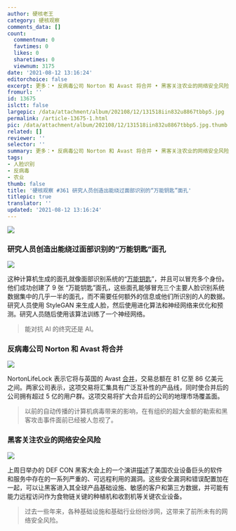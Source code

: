 ```yaml
---
author: 硬核老王
category: 硬核观察
comments_data: []
count:
  commentnum: 0
  favtimes: 0
  likes: 0
  sharetimes: 0
  viewnum: 3175
date: '2021-08-12 13:16:24'
editorchoice: false
excerpt: 更多：• 反病毒公司 Norton 和 Avast 将合并 • 黑客关注农业的网络安全风险
fromurl: ''
id: 13675
islctt: false
largepic: /data/attachment/album/202108/12/131518iin832u8867tbbp5.jpg
permalink: /article-13675-1.html
pic: /data/attachment/album/202108/12/131518iin832u8867tbbp5.jpg.thumb.jpg
related: []
reviewer: ''
selector: ''
summary: 更多：• 反病毒公司 Norton 和 Avast 将合并 • 黑客关注农业的网络安全风险
tags:
- 人脸识别
- 反病毒
- 农业
thumb: false
title: '硬核观察 #361 研究人员创造出能绕过面部识别的“万能钥匙”面孔'
titlepic: true
translator: ''
updated: '2021-08-12 13:16:24'
---
```


![](/data/attachment/album/202108/12/131518iin832u8867tbbp5.jpg)


### 研究人员创造出能绕过面部识别的“万能钥匙”面孔


![](/data/attachment/album/202108/12/131529j3ejwie3n2jpjpcp.jpg)


这种计算机生成的面孔就像面部识别系统的“[万能钥匙](https://www.vice.com/en/article/k78ygn/researchers-create-master-faces-to-bypass-facial-recognition)”，并且可以冒充多个身份。他们成功创建了 9 张 “万能钥匙”面孔，这些面孔能够冒充三个主要人脸识别系统数据集中的几乎一半的面孔，而不需要任何额外的信息或他们所识别的人的数据。研究人员使用 StyleGAN 来生成人脸，然后使用进化算法和神经网络来优化和预测。研究人员随后使用该算法训练了一个神经网络。



> 
> 能对抗 AI 的终究还是 AI。
> 
> 
> 


### 反病毒公司 Norton 和 Avast 将合并


![](/data/attachment/album/202108/12/131555w41zqc90vxnr54vx.jpg)


NortonLifeLock 表示它将与英国的 Avast [合并](https://www.zdnet.com/article/nortonlifelock-and-avast-plc-to-merge-in-8-billion-all-stock-transaction/)，交易总额在 81 亿至 86 亿美元之间。两家公司表示，这项交易将汇集具有广泛互补性的产品线，同时使合并后的公司拥有超过 5 亿的用户群。这项交易将扩大合并后的公司的地理市场覆盖面。



> 
> 以前的自动传播的计算机病毒带来的影响，在有组织的超大金额的勒索和黑客攻击事件面前已经被人忽视了。
> 
> 
> 


### 黑客关注农业的网络安全风险


![](/data/attachment/album/202108/12/131610apo6s6j6118f1gss.jpg)


上周日举办的 DEF CON 黑客大会上的一个演讲[描述](https://securityledger.com/2021/08/def-con-security-holes-in-deere-case-ih-shine-spotlight-on-agriculture-cyber-risk/)了美国农业设备巨头的软件和服务中存在的一系列严重的、可远程利用的漏洞。这些安全漏洞和错误配置加在一起，可以让黑客进入其全球产品基础设施、敏感的客户和第三方数据，并可能有能力远程访问作为食物链关键的种植机和收割机等关键农业设备。



> 
> 过去一些年来，各种基础设施和基础行业纷纷涉网，这带来了前所未有的网络安全风险。
> 
> 
>